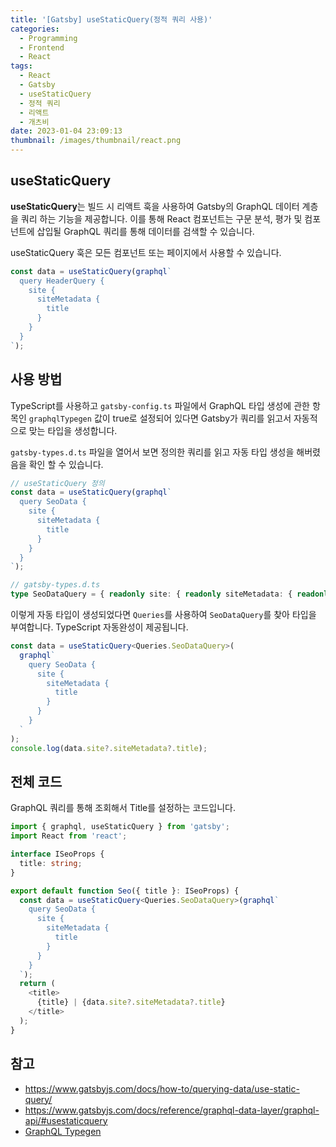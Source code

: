 ```yaml
---
title: '[Gatsby] useStaticQuery(정적 쿼리 사용)'
categories:
  - Programming
  - Frontend
  - React
tags:
  - React
  - Gatsby
  - useStaticQuery
  - 정적 쿼리
  - 리액트
  - 개츠비
date: 2023-01-04 23:09:13
thumbnail: /images/thumbnail/react.png
---
```


## useStaticQuery

**useStaticQuery**는 빌드 시 리액트 훅을 사용하여 Gatsby의 GraphQL 데이터 계층을 쿼리 하는 기능을 제공합니다. 이를 통해 React 컴포넌트는 구문 분석, 평가 및 컴포넌트에 삽입될 GraphQL 쿼리를 통해 데이터를 검색할 수 있습니다.

useStaticQuery 훅은 모든 컴포넌트 또는 페이지에서 사용할 수 있습니다.

```ts
const data = useStaticQuery(graphql`
  query HeaderQuery {
    site {
      siteMetadata {
        title
      }
    }
  }
`);
```

## 사용 방법

TypeScript를 사용하고 `gatsby-config.ts` 파일에서 GraphQL 타입 생성에 관한 항목인 `graphqlTypegen` 값이 true로 설정되어 있다면 Gatsby가 쿼리를 읽고서 자동적으로 맞는 타입을 생성합니다.

`gatsby-types.d.ts` 파일을 열어서 보면 정의한 쿼리를 읽고 자동 타입 생성을 해버렸음을 확인 할 수 있습니다.

```ts
// useStaticQuery 정의
const data = useStaticQuery(graphql`
  query SeoData {
    site {
      siteMetadata {
        title
      }
    }
  }
`);
```

```ts
// gatsby-types.d.ts
type SeoDataQuery = { readonly site: { readonly siteMetadata: { readonly title: string | null } | null } | null };
```

이렇게 자동 타입이 생성되었다면 `Queries`를 사용하여 `SeoDataQuery`를 찾아 타입을 부여합니다. TypeScript 자동완성이 제공됩니다.

```ts
const data = useStaticQuery<Queries.SeoDataQuery>(
  graphql`
    query SeoData {
      site {
        siteMetadata {
          title
        }
      }
    }
  `
);
console.log(data.site?.siteMetadata?.title);
```

## 전체 코드

GraphQL 쿼리를 통해 조회해서 Title를 설정하는 코드입니다.

```ts
import { graphql, useStaticQuery } from 'gatsby';
import React from 'react';

interface ISeoProps {
  title: string;
}

export default function Seo({ title }: ISeoProps) {
  const data = useStaticQuery<Queries.SeoDataQuery>(graphql`
    query SeoData {
      site {
        siteMetadata {
          title
        }
      }
    }
  `);
  return (
    <title>
      {title} | {data.site?.siteMetadata?.title}
    </title>
  );
}
```

## 참고

- https://www.gatsbyjs.com/docs/how-to/querying-data/use-static-query/
- https://www.gatsbyjs.com/docs/reference/graphql-data-layer/graphql-api/#usestaticquery
- [GraphQL Typegen](https://www.gatsbyjs.com/docs/how-to/local-development/graphql-typegen/)
